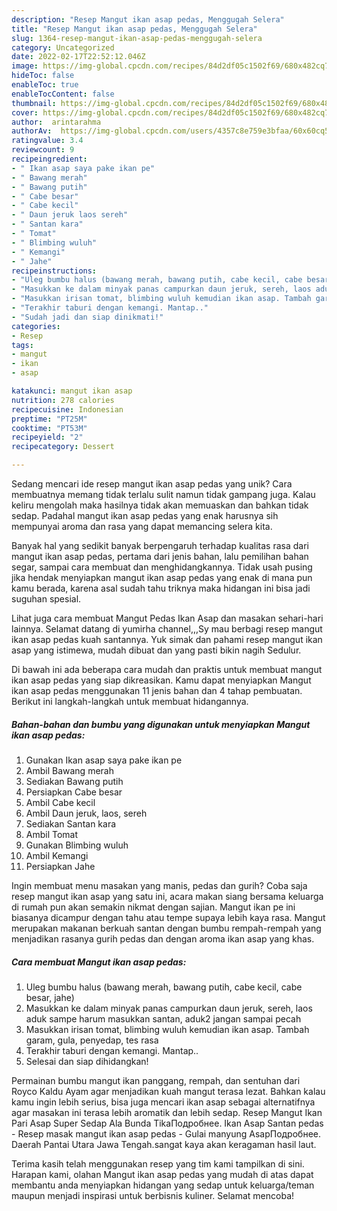```yaml
---
description: "Resep Mangut ikan asap pedas, Menggugah Selera"
title: "Resep Mangut ikan asap pedas, Menggugah Selera"
slug: 1364-resep-mangut-ikan-asap-pedas-menggugah-selera
category: Uncategorized
date: 2022-02-17T22:52:12.046Z
image: https://img-global.cpcdn.com/recipes/84d2df05c1502f69/680x482cq70/mangut-ikan-asap-pedas-foto-resep-utama.jpg
hideToc: false
enableToc: true
enableTocContent: false
thumbnail: https://img-global.cpcdn.com/recipes/84d2df05c1502f69/680x482cq70/mangut-ikan-asap-pedas-foto-resep-utama.jpg
cover: https://img-global.cpcdn.com/recipes/84d2df05c1502f69/680x482cq70/mangut-ikan-asap-pedas-foto-resep-utama.jpg
author:  arintarahma
authorAv:  https://img-global.cpcdn.com/users/4357c8e759e3bfaa/60x60cq50/avatar.jpg
ratingvalue: 3.4
reviewcount: 9
recipeingredient:
- " Ikan asap saya pake ikan pe"
- " Bawang merah"
- " Bawang putih"
- " Cabe besar"
- " Cabe kecil"
- " Daun jeruk laos sereh"
- " Santan kara"
- " Tomat"
- " Blimbing wuluh"
- " Kemangi"
- " Jahe"
recipeinstructions:
- "Uleg bumbu halus (bawang merah, bawang putih, cabe kecil, cabe besar, jahe)"
- "Masukkan ke dalam minyak panas campurkan daun jeruk, sereh, laos aduk sampe harum masukkan santan, aduk2 jangan sampai pecah"
- "Masukkan irisan tomat, blimbing wuluh kemudian ikan asap. Tambah garam, gula, penyedap, tes rasa"
- "Terakhir taburi dengan kemangi. Mantap.."
- "Sudah jadi dan siap dinikmati!"
categories:
- Resep
tags:
- mangut
- ikan
- asap

katakunci: mangut ikan asap 
nutrition: 278 calories
recipecuisine: Indonesian
preptime: "PT25M"
cooktime: "PT53M"
recipeyield: "2"
recipecategory: Dessert

---
```



Sedang mencari ide resep mangut ikan asap pedas yang unik? Cara membuatnya memang tidak terlalu sulit namun tidak gampang juga. Kalau keliru mengolah maka hasilnya tidak akan memuaskan dan bahkan tidak sedap. Padahal mangut ikan asap pedas yang enak harusnya sih mempunyai aroma dan rasa yang dapat memancing selera kita.


Banyak hal yang sedikit banyak berpengaruh terhadap kualitas rasa dari mangut ikan asap pedas, pertama dari jenis bahan, lalu pemilihan bahan segar, sampai cara membuat dan menghidangkannya. Tidak usah pusing jika hendak menyiapkan mangut ikan asap pedas yang enak di mana pun kamu berada, karena asal sudah tahu triknya maka hidangan ini bisa jadi suguhan spesial.

Lihat juga cara membuat Mangut Pedas Ikan Asap dan masakan sehari-hari lainnya. Selamat datang di yumirha channel,,,Sy mau berbagi resep mangut ikan asap pedas kuah santannya. Yuk simak dan pahami resep mangut ikan asap yang istimewa, mudah dibuat dan yang pasti bikin nagih Sedulur.


Di bawah ini ada beberapa cara mudah dan praktis untuk membuat mangut ikan asap pedas yang siap dikreasikan. Kamu dapat menyiapkan Mangut ikan asap pedas menggunakan 11 jenis bahan dan 4 tahap pembuatan. Berikut ini langkah-langkah untuk membuat hidangannya.

<!--inarticleads1-->

##### Bahan-bahan dan bumbu yang digunakan untuk menyiapkan Mangut ikan asap pedas:

1. Gunakan  Ikan asap saya pake ikan pe
1. Ambil  Bawang merah
1. Sediakan  Bawang putih
1. Persiapkan  Cabe besar
1. Ambil  Cabe kecil
1. Ambil  Daun jeruk, laos, sereh
1. Sediakan  Santan kara
1. Ambil  Tomat
1. Gunakan  Blimbing wuluh
1. Ambil  Kemangi
1. Persiapkan  Jahe


Ingin membuat menu masakan yang manis, pedas dan gurih? Coba saja resep mangut ikan asap yang satu ini, acara makan siang bersama keluarga di rumah pun akan semakin nikmat dengan sajian. Mangut ikan pe ini biasanya dicampur dengan tahu atau tempe supaya lebih kaya rasa. Mangut merupakan makanan berkuah santan dengan bumbu rempah-rempah yang menjadikan rasanya gurih pedas dan dengan aroma ikan asap yang khas. 

<!--inarticleads2-->

##### Cara membuat Mangut ikan asap pedas:

1. Uleg bumbu halus (bawang merah, bawang putih, cabe kecil, cabe besar, jahe)
1. Masukkan ke dalam minyak panas campurkan daun jeruk, sereh, laos aduk sampe harum masukkan santan, aduk2 jangan sampai pecah
1. Masukkan irisan tomat, blimbing wuluh kemudian ikan asap. Tambah garam, gula, penyedap, tes rasa
1. Terakhir taburi dengan kemangi. Mantap..
1. Selesai dan siap dihidangkan!

Permainan bumbu mangut ikan panggang, rempah, dan sentuhan dari Royco Kaldu Ayam agar menjadikan kuah mangut terasa lezat. Bahkan kalau kamu ingin lebih serius, bisa juga mencari ikan asap sebagai alternatifnya agar masakan ini terasa lebih aromatik dan lebih sedap. Resep Mangut Ikan Pari Asap Super Sedap Ala Bunda TikaПодробнее. Ikan Asap Santan pedas - Resep masak mangut ikan asap pedas - Gulai manyung AsapПодробнее. Daerah Pantai Utara Jawa Tengah.sangat kaya akan keragaman hasil laut. 

Terima kasih telah menggunakan resep yang tim kami tampilkan di sini. Harapan kami, olahan Mangut ikan asap pedas yang mudah di atas dapat membantu anda menyiapkan hidangan yang sedap untuk keluarga/teman maupun menjadi inspirasi untuk berbisnis kuliner. Selamat mencoba!
